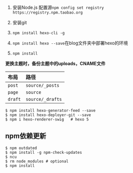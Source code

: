 1. 安装Node.js 配置源`npm config set registry https://registry.npm.taobao.org`

2. 安装git
3. `npm install hexo-cli -g`
4. `npm install hexo --save`在blog文件夹中部署hexo的环境
5. `npm install`

**更换主题时，备份主题中的uploads，CNAME文件**

| 布局    | 路径             |
| :------ | :--------------- |
| `post`  | `source/_posts`  |
| `page`  | `source`         |
| `draft` | `source/_drafts` |

```shell
$ npm install hexo-generator-feed --save
$ npm install hexo-deployer-git --save
$ npm i hexo-renderer-swig   # hexo 5
```



## npm依赖更新

```shell
$ npm outdated
$ npm install -g npm-check-updates
$ ncu
$ rm node_modules # optional
$ npm install
```

